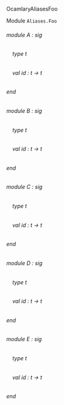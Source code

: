 OcamlaryAliasesFoo

Module  `` Aliases.Foo `` 

###### module A : sig

######     type t

######     val id : t -> t


###### end

###### module B : sig

######     type t

######     val id : t -> t


###### end

###### module C : sig

######     type t

######     val id : t -> t


###### end

###### module D : sig

######     type t

######     val id : t -> t


###### end

###### module E : sig

######     type t

######     val id : t -> t


###### end

